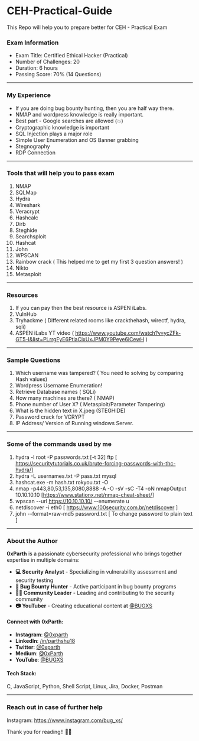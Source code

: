 # CEH-Practical-Guide
This Repo will help you to prepare better for CEH - Practical Exam

### Exam Information 
 - Exam Title: Certified Ethical Hacker (Practical)
 - Number of Challenges: 20
 - Duration: 6 hours
 - Passing Score: 70% (14 Questions)
 ---------------------------------------------------
 ### My Experience
 - If you are doing bug bounty hunting, then you are half way there.
 - NMAP and wordpress knowledge is really important.
 - Best part - Google searches are allowed (💥)
 - Cryptographic knowledge is important
 - SQL Injection plays a major role
 - Simple User Enumeration and OS Banner grabbing
 - Stegnography
 - RDP Connection
 ---------------------------------------------------
 ### Tools that will help you to pass exam
 1. NMAP
 2. SQLMap
 3. Hydra
 4. Wireshark
 5. Veracrypt
 6. Hashcalc
 7. Dirb
 8. Steghide
 9. Searchsploit
 10. Hashcat
 11. John
 12. WPSCAN
 13. Rainbow crack ( This helped me to get my first 3 question answers! )
 14. Nikto
 15. Metasploit
 ---------------------------------------------------
 ### Resources
 1. If you can pay then the best resource is ASPEN iLabs.
 2. VulnHub
 3. Tryhackme ( Different related rooms like crackthehash, wirectf, hydra, sqli)
 4. ASPEN iLabs YT video ( https://www.youtube.com/watch?v=ycZFk-GT5-I&list=PLrrgFyE6PtlaCixUxJPM0Y9Peye6iCewH )
  ---------------------------------------------------
  ### Sample Questions
  1. Which username was tampered? ( You need to solving by comparing Hash values)
  2. Wordpress Username Enumeration!
  3. Retrieve Database names ( SQLi)
  4. How many machines are there? ( NMAP)
  5. Phone number of User X? ( Metasploit/Parameter Tampering)
  6. What is the hidden text in X.jpeg (STEGHIDE)
  7. Password crack for VCRYPT
  8. IP Address/ Version of Running windows Server.
   ---------------------------------------------------
   ### Some of the commands used by me
  1. hydra -l root -P passwords.txt [-t 32] <IP> ftp [ https://securitytutorials.co.uk/brute-forcing-passwords-with-thc-hydra/]
  2. hydra -L usernames.txt -P pass.txt <IP> mysql
  3. hashcat.exe -m hash.txt rokyou.txt -O
  4. nmap -p443,80,53,135,8080,8888 -A -O -sV -sC -T4 -oN nmapOutput 10.10.10.10 [https://www.stationx.net/nmap-cheat-sheet/]
  5. wpscan --url https://10.10.10.10/ --enumerate u
  6. netdiscover -i eth0 [ https://www.100security.com.br/netdiscover ]
  7. john --format=raw-md5 password.txt [ To change password to plain text ]
 ---------------------------------------------------
 
 ### About the Author

 **0xParth** is a passionate cybersecurity professional who brings together expertise in multiple domains:

 - **💻 Security Analyst** - Specializing in vulnerability assessment and security testing
 - **🏹 Bug Bounty Hunter** - Active participant in bug bounty programs
 - **👱‍👤 Community Leader** - Leading and contributing to the security community
 - **📷 YouTuber** - Creating educational content at [@BUGXS](https://youtube.com/@BUGXS)

 #### Connect with 0xParth:
 - **Instagram**: [@0xparth](https://instagram.com/0xparth)
 - **LinkedIn**: [/in/parthshu18](https://linkedin.com/in/parthshu18)
 - **Twitter**: [@0xparth](https://twitter.com/0xparth)
 - **Medium**: [@0xParth](https://medium.com/@0xParth)
 - **YouTube**: [@BUGXS](https://youtube.com/@BUGXS)

 #### Tech Stack:
 C, JavaScript, Python, Shell Script, Linux, Jira, Docker, Postman

 ---------------------------------------------------
 ### Reach out in case of further help
 Instagram: https://www.instagram.com/bug_xs/
 
 Thank you for reading!! 🙌🙌
